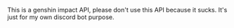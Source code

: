 This is a genshin impact API, please don't use this API because it sucks. It's just for my own discord bot purpose.
